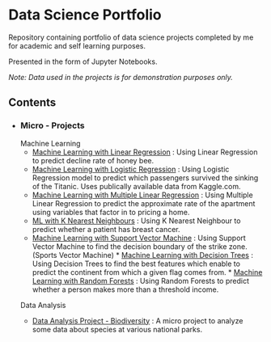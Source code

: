 # Data Science Portfolio

Repository containing portfolio of data science projects completed by me for academic and self learning purposes. 

Presented in the form of Jupyter Notebooks.

*Note: Data used in the projects is for demonstration purposes only.*

<h2>Contents</h2>

* <h3>Micro - Projects</h3>
      Machine Learning
     
     * [Machine Learning with Linear Regression](https://github.com/parna29/data-science-portfolio/blob/master/Machine%20Learning%20with%20Linear%20Regression.ipynb) : Using Linear Regression to predict decline rate of honey bee.
     * [Machine Learning with Logistic Regression](https://github.com/parna29/data-science-portfolio/blob/master/Machine%20Learning%20with%20Logistic%20Regression.ipynb) : Using Logistic Regression model to predict which                   passengers                    survived the sinking of the Titanic. Uses publically available data from Kaggle.com.
     * [Machine Learning with Multiple Linear Regression](https://github.com/parna29/data-science-portfolio/blob/master/Machine%20Learning%20with%20Multiple%20Linear%20Regression.ipynb) : Using Multiple Linear Regression to predict the approximate rate of the apartment using variables that factor in to pricing a home.
     * [ML with K Nearest Neighbours](https://github.com/parna29/data-science-portfolio/blob/master/ML%20with%20K%20Nearest%20Neighbours.ipynb) : Using K Nearest Neighbour to predict whether a patient has breast cancer.
     * [Machine Learning with Support Vector Machine](https://github.com/parna29/data-science-portfolio/blob/master/Machine%20Learning%20with%20Support%20Vector%20Machine.ipynb) : Using Support Vector Machine to find the decision boundary of the strike zone. (Sports Vector Machine)
      * [Machine Learning with Decision Trees](https://github.com/parna29/data-science-portfolio/blob/master/Machine%20Learning%20with%20Decision%20Trees.ipynb) : Using Decision Trees to find the best features which enable to predict the continent from which a given flag comes from. 
      * [Machine Learning with Random Forests](https://github.com/parna29/data-science-portfolio/blob/master/Machine%20Learning%20with%20Random%20Forests.ipynb) : Using Random Forests to predict whether a person makes more than a threshold income.
     
     
     Data Analysis
     
     * [Data Analysis Project - Biodiversity](https://github.com/parna29/data-science-portfolio/blob/master/Data%20Analysis%20Project%20-%20Biodiversity.ipynb) : A micro project to analyze some data about species at various national parks.          
         
         
        
      

